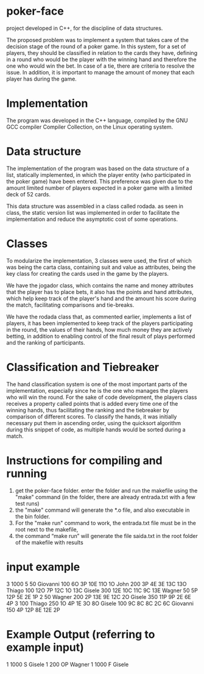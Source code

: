 # poker-face

project developed in C++, for the discipline of data structures.

The proposed problem was to implement a system that takes care of the decision stage of the round of a poker game. In this system, for a set of players, they should be classified in relation to the cards they have, defining in a round who would be the
player with the winning hand and therefore the one who would win the bet. In case of a tie, there are criteria to resolve the issue. In addition, it is important to manage the amount of money that each player has during the game.

# Implementation

The program was developed in the C++ language, compiled by the GNU GCC compiler
Compiler Collection, on the Linux operating system.

# Data structure

The implementation of the program was based on the data structure of a list,
statically implemented, in which the player entity (who participated in the
poker game) have been entered. This preference was given due to the amount
limited number of players expected in a poker game with a limited deck
of 52 cards.

This data structure was assembled in a class called rodada. as seen in
class, the static version list was implemented in order to facilitate the implementation and
reduce the asymptotic cost of some operations.

# Classes

To modularize the implementation, 3 classes were used, the first of which was
being the carta class, containing suit and value as attributes, being the key class
for creating the cards used in the game by the players.

We have the jogador class, which contains the name and money attributes that the
player has to place bets, it also has the points and hand attributes, which
help keep track of the player's hand and the amount his score during the match, facilitating comparisons and tie-breaks.

We have the rodada class that, as commented earlier, implements
a list of players, it has been implemented to keep track of the players participating in the round, the values of their hands, how much money they are actively betting, in addition to enabling control of the final result of
plays performed and the ranking of participants.

# Classification and Tiebreaker

The hand classification system is one of the most important parts of the
implementation, especially since he is the one who manages the players who will win the
round. For the sake of code development, the players class receives a
property called points that is added every time one of the
winning hands, thus facilitating the ranking and the tiebreaker by comparison
of different scores. To classify the hands, it was initially necessary
put them in ascending order, using the quicksort algorithm during
this snippet of code, as multiple hands would be sorted during a
match.

# Instructions for compiling and running

1. get the poker-face folder. enter the folder and run the makefile using the "make" command (in the folder, there are already
   entrada.txt with a few test runs)
2. the "make" command will generate the \*.o file, and also executable in the bin folder.
3. For the "make run" command to work, the entrada.txt file must be in the root next to the makefile,
4. the command “make run” will generate the file saida.txt in the root folder of the
   makefile with results

# input example

3 1000
5 50
Giovanni 100 6O 3P 10E 11O 1O
John 200 3P 4E 3E 13C 13O
Thiago 100 12O 7P 12C 1O 13C
Gisele 300 12E 10C 11C 9C 13E
Wagner 50 5P 12P 5E 2E 1P
2 50
Wagner 200 2P 13E 9E 12C 2O
Gisele 350 11P 9P 2E 6E 4P
3 100
Thiago 250 1O 4P 1E 3O 8O
Gisele 100 9C 8C 8C 2C 6C
Giovanni 150 4P 12P 8E 12E 2P

# Example Output (referring to example input)

1 1000 S
Gisele
1 200 OP
Wagner
1 1000 F
Gisele
